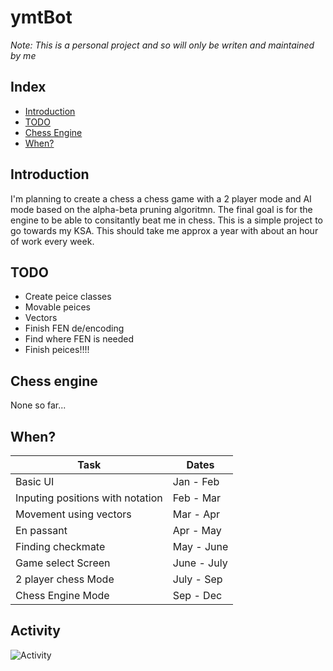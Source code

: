 # ymtBot

*Note: This is a personal project and so will only be writen and maintained by me*
## Index

- [Introduction](#introduction)
- [TODO](#todo)
- [Chess Engine](#chess-engine)
- [When?](#when)

## Introduction
I'm planning to create a chess a chess game with a 2 player mode and AI mode based on the alpha-beta pruning algoritmn. The final goal is for the engine to be able to consitantly beat me in chess. This is a simple project to go towards my KSA. This should take me approx a year with about an hour of work every week.

## TODO

- Create peice classes
- Movable peices
- Vectors
- Finish FEN de/encoding
- Find where FEN is needed
- Finish peices!!!!

## Chess engine

None so far...

## When?

|Task|Dates|
|---|---|
|Basic UI| Jan - Feb |
|Inputing positions with notation | Feb - Mar|
|Movement using vectors | Mar - Apr|
|En passant | Apr - May|
|Finding checkmate| May - June |
|Game select Screen |June - July|
|2 player chess Mode | July - Sep|
|Chess Engine Mode | Sep - Dec|

## Activity
![Activity](https://repobeats.axiom.co/api/embed/8485f95ff6ce0c87fba3b94542ae6e05b166ea77.svg "Repobeats analytics image")